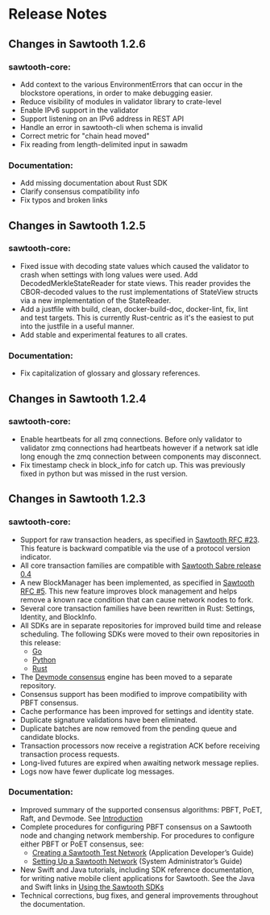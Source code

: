 # Release Notes

## Changes in Sawtooth 1.2.6

### sawtooth-core:

  - Add context to the various EnvironmentErrors that can occur in the
    blockstore operations, in order to make debugging easier.
  - Reduce visibility of modules in validator library to crate-level
  - Enable IPv6 support in the validator
  - Support listening on an IPv6 address in REST API
  - Handle an error in sawtooth-cli when schema is invalid
  - Correct metric for "chain head moved"
  - Fix reading from length-delimited input in sawadm

### Documentation:

  - Add missing documentation about Rust SDK
  - Clarify consensus compatibility info
  - Fix typos and broken links

## Changes in Sawtooth 1.2.5

### sawtooth-core:
 - Fixed issue with decoding state values which caused the validator to crash
   when settings with long values were used. Add DecodedMerkleStateReader for
   state views. This reader provides the CBOR-decoded values to the rust
   implementations of StateView structs via a new implementation of the
   StateReader.
 - Add a justfile with build, clean, docker-build-doc, docker-lint, fix, lint
   and test targets. This is currently Rust-centric as it's the easiest to put
   into the justfile in a useful manner.
 - Add stable and experimental features to all crates.

### Documentation:
- Fix capitalization of glossary and glossary references.

## Changes in Sawtooth 1.2.4

### sawtooth-core:
- Enable heartbeats for all zmq connections. Before only validator to validator
  zmq connections had heartbeats however if a network sat idle long enough the
  zmq connection between components may disconnect.
- Fix timestamp check in block_info for catch up. This was previously fixed in
  python but was missed in the rust version.

## Changes in Sawtooth 1.2.3

### sawtooth-core:
- Support for raw transaction headers, as specified in [Sawtooth RFC #23](https://github.com/hyperledger/sawtooth-rfcs/blob/master/text/0023-raw-txn-header.md).
  This feature is backward compatible via the use of a protocol version indicator.
- All core transaction families are compatible with [Sawtooth Sabre release 0.4](https://sawtooth.hyperledger.org/docs/1.2/sabre/sabre_transaction_family.html)
- A new BlockManager has been implemented, as specified in [Sawtooth RFC #5](https://github.com/hyperledger/sawtooth-rfcs/pull/5).
  This new feature improves block management and helps remove a known race
  condition that can cause network nodes to fork.
- Several core transaction families have been rewritten in Rust: Settings,
  Identity, and BlockInfo.
- All SDKs are in separate repositories for improved build time and release
  scheduling. The following SDKs were moved to their own repositories in this
  release:
  - [Go](https://github.com/hyperledger/sawtooth-sdk-go)
  - [Python](https://github.com/hyperledger/sawtooth-sdk-python)
  - [Rust](https://github.com/hyperledger/sawtooth-sdk-rust)
- The [Devmode consensus](https://github.com/hyperledger/sawtooth-devmode)
  engine has been moved to a separate repository.
- Consensus support has been modified to improve compatibility with PBFT
  consensus.
- Cache performance has been improved for settings and identity state.
- Duplicate signature validations have been eliminated.
- Duplicate batches are now removed from the pending queue and candidate blocks.
- Transaction processors now receive a registration ACK before receiving
  transaction process requests.
- Long-lived futures are expired when awaiting network message replies.
- Logs now have fewer duplicate log messages.

### Documentation:
- Improved summary of the supported consensus algorithms: PBFT, PoET, Raft, and
  Devmode. See [Introduction](https://sawtooth.hyperledger.org/docs/1.2/)
- Complete procedures for configuring PBFT consensus on a Sawtooth node and
  changing network membership. For procedures to configure either PBFT or PoET
  consensus, see:
  - [Creating a Sawtooth Test Network](https://sawtooth.hyperledger.org/docs/1.2/app_developers_guide/creating_sawtooth_network.html) (Application Developer’s Guide)
  - [Setting Up a Sawtooth Network](https://sawtooth.hyperledger.org/docs/1.2/sysadmin_guide/setting_up_sawtooth_network.html) (System Administrator’s Guide)
- New Swift and Java tutorials, including SDK reference documentation, for
  writing native mobile client applications for Sawtooth. See the Java and Swift
  links in [Using the Sawtooth SDKs](https://sawtooth.hyperledger.org/docs/1.2/app_developers_guide/using_the_sdks.html)
- Technical corrections, bug fixes, and general improvements throughout the
  documentation.
